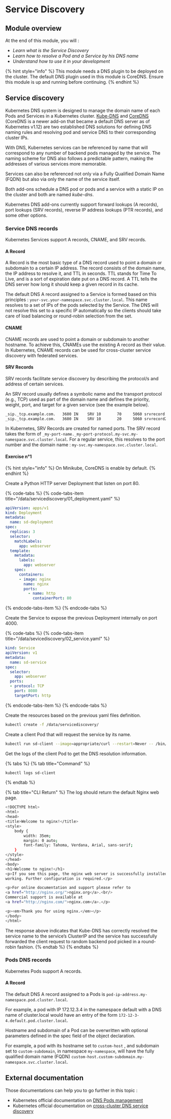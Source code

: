 # Service Discovery

## Module overview

At the end of this module, you will :

* _Learn what is the Service Discovery_
* _Learn how to resolve a Pod and a Service by his DNS name_
* _Understand how to use it in your development_

{% hint style="info" %}
This module needs a DNS plugin to be deployed on the cluster. The default DNS plugin used in this module is CoreDNS. Ensure this module is up and running before continuing.
{% endhint %}

## Service discovery

Kubernetes DNS system is designed to manage the domain name of each Pods and Services in a Kubernetes cluster. [Kube-DNS](https://github.com/kubernetes/dns) and [CoreDNS](https://github.com/coredns/coredns) \(CoreDNS is a newer add-on that became a default DNS server as of Kubernetes v1.12\) are two established DNS solutions for defining DNS naming rules and resolving pod and service DNS to their corresponding cluster IPs. 

With DNS, Kubernetes services can be referenced by name that will correspond to any number of backend pods managed by the service. The naming scheme for DNS also follows a predictable pattern, making the addresses of various services more memorable. 

Services can also be referenced not only via a Fully Qualified Domain Name \(FQDN\) but also via only the name of the service itself.

Both add-ons schedule a DNS pod or pods and a service with a static IP on the cluster and both are named _kube-dns_.

Kubernetes DNS add-ons currently support forward lookups \(A records\), port lookups \(SRV records\), reverse IP address lookups \(PTR records\), and some other options.

### Service DNS records

Kubernetes Services support A records, CNAME, and SRV records.

#### A Record

A Record is the most basic type of a DNS record used to point a domain or subdomain to a certain IP address. The record consists of the domain name, the IP address to resolve it, and TTL in seconds. TTL stands for Time To Live, and is a sort of expiration date put on a DNS record. A TTL tells the DNS server how long it should keep a given record in its cache.

The default DNS A record assigned to a Service is formed based on this principles : `your-svc.your-namespace.svc.cluster.local`. This name resolves to a set of IPs of the pods selected by the Service. The DNS will not resolve this set to a specific IP automatically so the clients should take care of load balancing or round-robin selection from the set.

#### CNAME

CNAME records are used to point a domain or subdomain to another hostname. To achieve this, CNAMEs use the existing A record as their value. In Kubernetes, CNAME records can be used for cross-cluster service discovery with federated services.

#### SRV Records

SRV records facilitate service discovery by describing the protocol/s and address of certain services. 

An SRV record usually defines a symbolic name and the transport protocol \(e.g., TCP\) used as part of the domain name and defines the priority, weight, port, and target for a given service \(see the example below\).

```bash
_sip._tcp.example.com.   3600 IN    SRV 10       70     5060 srvrecord.example.com.
_sip._tcp.example.com.   3600 IN    SRV 10       20     5060 srvrecord2.example.com.
```

In Kubernetes, SRV Records are created for named ports. The SRV record takes the form of `_my-port-name._my-port-protocol.my-svc.my-namespace.svc.cluster.local`. For a regular service, this resolves to the port number and the domain name : `my-svc.my-namespace.svc.cluster.local`.

#### Exercise n°1

{% hint style="info" %}
On Minikube, CoreDNS is enable by default.
{% endhint %}

Create a Python HTTP server Deployment that listen on port 80.

{% code-tabs %}
{% code-tabs-item title="/data/servicediscovery/01\_deployment.yaml" %}
```yaml
apiVersion: apps/v1
kind: Deployment
metadata:
  name: sd-deployment
spec:
  replicas: 3
  selector:
    matchLabels:
      app: webserver
  template:
    metadata:
      labels:
        app: webserver
    spec:
      containers:
      - image: nginx
        name: nginx
        ports:
          - name: http
            containerPort: 80
```
{% endcode-tabs-item %}
{% endcode-tabs %}

Create the Service to expose the previous Deployment internally on port 4000.

{% code-tabs %}
{% code-tabs-item title="/data/sevicediscovery/02\_service.yaml" %}
```yaml
kind: Service
apiVersion: v1
metadata:
  name: sd-service
spec:
  selector:
    app: webserver
  ports:
  - protocol: TCP
    port: 8080
    targetPort: http
```
{% endcode-tabs-item %}
{% endcode-tabs %}

Create the resources based on the previous yaml files definition.

```bash
kubectl create -f /data/servicediscovery/
```

Create a client Pod that will request the service by its name.

```bash
kubectl run sd-client --image=appropriate/curl --restart=Never -- /bin/sh -c "curl -s sd-service:8080"
```

Get the logs of the client Pod to get the DNS resolution information.

{% tabs %}
{% tab title="Command" %}
```bash
kubectl logs sd-client
```
{% endtab %}

{% tab title="CLI Return" %}
The log should return the default Nginx web page.

```bash
<!DOCTYPE html>
<html>
<head>
<title>Welcome to nginx!</title>
<style>
    body {
        width: 35em;
        margin: 0 auto;
        font-family: Tahoma, Verdana, Arial, sans-serif;
    }
</style>
</head>
<body>
<h1>Welcome to nginx!</h1>
<p>If you see this page, the nginx web server is successfully installed and
working. Further configuration is required.</p>

<p>For online documentation and support please refer to
<a href="http://nginx.org/">nginx.org</a>.<br/>
Commercial support is available at
<a href="http://nginx.com/">nginx.com</a>.</p>

<p><em>Thank you for using nginx.</em></p>
</body>
</html>
```

The response above indicates that Kube-DNS has correctly resolved the service name to the service’s ClusterIP and the service has successfully forwarded the client request to random backend pod picked in a round-robin fashion.
{% endtab %}
{% endtabs %}

### Pods DNS records

Kubernetes Pods support A records.

#### A Record

The default DNS A record assigned to a Pods is `pod-ip-address.my-namespace.pod.cluster.local`. 

For example, a pod with IP 172.12.3.4 in the namespace default with a DNS name of cluster.local would have an entry of the form `172-12-3-4.default.pod.cluster.local`.

Hostname and subdomain of a Pod can be overwritten with optional parameters defined in the spec field of the object declaration.

For example, a pod with its hostname set to `custom-host` , and subdomain set to `custom-subdomain`, in namespace `my-namespace`, will have the fully qualified domain name \(FQDN\) `custom-host.custom-subdomain.my-namespace.svc.cluster.local`.

## External documentation

Those documentations can help you to go further in this topic :

* Kubernetes official documentation on [DNS Pods management](https://kubernetes.io/docs/concepts/services-networking/dns-pod-service/)
* Kubernetes official documentation on [cross-cluster DNS service discovery](https://kubernetes.io/docs/tasks/federation/federation-service-discovery/)

